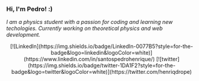 ### Hi, I'm Pedro! :)

<p><em> I am a physics student with a passion for coding and learning new techologies. Currently working on theoretical physics and web development.</a>
 </em></p>

<div align="center">
[![LinkedIn](https://img.shields.io/badge/LinkedIn-0077B5?style=for-the-badge&logo=linkedin&logoColor=white)](https://www.linkedin.com/in/santospedrohenrique/)
[![twitter](https://img.shields.io/badge/twitter-1DA1F2?style=for-the-badge&logo=twitter&logoColor=white)](https://twitter.com/henriqdrope)
</div>    
<!--  <div align="center">
  <a href="https://github.com/anuraghazra/github-readme-stats">
   <img align="center" src="https://github-readme-stats.vercel.app/api/top-langs/?username=Shnrqpdr&layout=compact&theme=algolia&count_private=true&langs_count=6&hide=jupyter%20notebook" />
  </a>
</div>     -->

<!--
**Shnrqpdr/Shnrqpdr** is a ✨ _special_ ✨ repository because its `README.md` (this file) appears on your GitHub profile.
&hide=jupyter%20notebook
Here are some ideas to get you started:

- 🔭 I’m currently working on ...
- 🌱 I’m currently learning ...
- 👯 I’m looking to collaborate on ...
- 🤔 I’m looking for help with ...
- 💬 Ask me about ...
- 📫 How to reach me: ...
- 😄 Pronouns: ...
- ⚡ Fun fact: ...
-->
